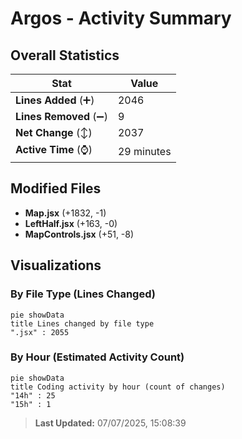 # Argos - Activity Summary 

## Overall Statistics

| Stat                   | Value                                                             |
| ---------------------- | ----------------------------------------------------------------- |
| **Lines Added** (➕)   | 2046                                          |
| **Lines Removed** (➖) | 9                                        |
| **Net Change** (↕)    | 2037                |
| **Active Time** (⌚)   | 29 minutes |


## Modified Files
- **Map.jsx** (+1832, -1)
- **LeftHalf.jsx** (+163, -0)
- **MapControls.jsx** (+51, -8)

## Visualizations

### By File Type (Lines Changed)

```mermaid
pie showData
title Lines changed by file type
".jsx" : 2055
```

### By Hour (Estimated Activity Count)

```mermaid
pie showData
title Coding activity by hour (count of changes)
"14h" : 25
"15h" : 1
```


> **Last Updated:** 07/07/2025, 15:08:39